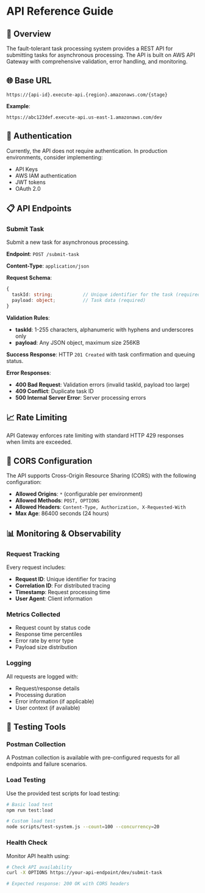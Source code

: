 # API Reference Guide

## 📖 Overview

The fault-tolerant task processing system provides a REST API for submitting tasks for asynchronous processing. The API is built on AWS API Gateway with comprehensive validation, error handling, and monitoring.

## 🌐 Base URL

```
https://{api-id}.execute-api.{region}.amazonaws.com/{stage}
```

**Example**:
```
https://abc123def.execute-api.us-east-1.amazonaws.com/dev
```

## 🔐 Authentication

Currently, the API does not require authentication. In production environments, consider implementing:
- API Keys
- AWS IAM authentication
- JWT tokens
- OAuth 2.0

## 📋 API Endpoints

### Submit Task

Submit a new task for asynchronous processing.

**Endpoint**: `POST /submit-task`

**Content-Type**: `application/json`

**Request Schema**:
```typescript
{
  taskId: string;           // Unique identifier for the task (required)
  payload: object;          // Task data (required)
}
```

**Validation Rules**:
- **taskId**: 1-255 characters, alphanumeric with hyphens and underscores only
- **payload**: Any JSON object, maximum size 256KB

**Success Response**: HTTP `201 Created` with task confirmation and queuing status.





**Error Responses**:
- **400 Bad Request**: Validation errors (invalid taskId, payload too large)
- **409 Conflict**: Duplicate task ID
- **500 Internal Server Error**: Server processing errors




## 📈 Rate Limiting

API Gateway enforces rate limiting with standard HTTP 429 responses when limits are exceeded.

## 🔧 CORS Configuration

The API supports Cross-Origin Resource Sharing (CORS) with the following configuration:

- **Allowed Origins**: `*` (configurable per environment)
- **Allowed Methods**: `POST, OPTIONS`
- **Allowed Headers**: `Content-Type, Authorization, X-Requested-With`
- **Max Age**: 86400 seconds (24 hours)



## 📊 Monitoring & Observability

### Request Tracking
Every request includes:
- **Request ID**: Unique identifier for tracing
- **Correlation ID**: For distributed tracing
- **Timestamp**: Request processing time
- **User Agent**: Client information

### Metrics Collected
- Request count by status code
- Response time percentiles
- Error rate by error type
- Payload size distribution

### Logging
All requests are logged with:
- Request/response details
- Processing duration
- Error information (if applicable)
- User context (if available)

## 🧪 Testing Tools

### Postman Collection
A Postman collection is available with pre-configured requests for all endpoints and failure scenarios.

### Load Testing
Use the provided test scripts for load testing:
```bash
# Basic load test
npm run test:load

# Custom load test
node scripts/test-system.js --count=100 --concurrency=20
```

### Health Check
Monitor API health using:
```bash
# Check API availability
curl -X OPTIONS https://your-api-endpoint/dev/submit-task

# Expected response: 200 OK with CORS headers
```